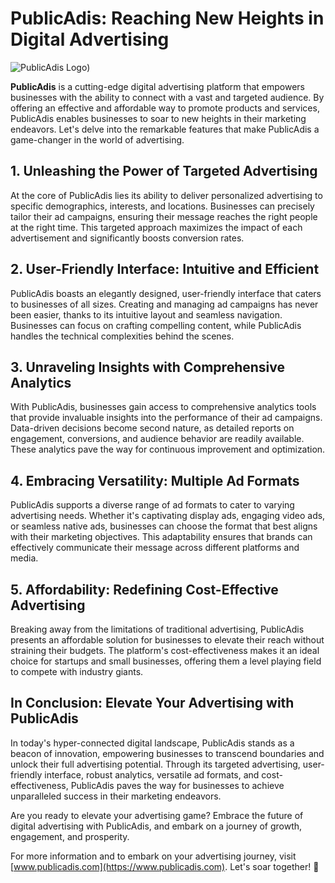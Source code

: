 # PublicAdis: Reaching New Heights in Digital Advertising

![PublicAdis Logo](../img/banner.png))

**PublicAdis** is a cutting-edge digital advertising platform that empowers businesses with the ability to connect with a vast and targeted audience. By offering an effective and affordable way to promote products and services, PublicAdis enables businesses to soar to new heights in their marketing endeavors. Let's delve into the remarkable features that make PublicAdis a game-changer in the world of advertising.

## **1. Unleashing the Power of Targeted Advertising**

At the core of PublicAdis lies its ability to deliver personalized advertising to specific demographics, interests, and locations. Businesses can precisely tailor their ad campaigns, ensuring their message reaches the right people at the right time. This targeted approach maximizes the impact of each advertisement and significantly boosts conversion rates.

## **2. User-Friendly Interface: Intuitive and Efficient**

PublicAdis boasts an elegantly designed, user-friendly interface that caters to businesses of all sizes. Creating and managing ad campaigns has never been easier, thanks to its intuitive layout and seamless navigation. Businesses can focus on crafting compelling content, while PublicAdis handles the technical complexities behind the scenes.

## **3. Unraveling Insights with Comprehensive Analytics**

With PublicAdis, businesses gain access to comprehensive analytics tools that provide invaluable insights into the performance of their ad campaigns. Data-driven decisions become second nature, as detailed reports on engagement, conversions, and audience behavior are readily available. These analytics pave the way for continuous improvement and optimization.

## **4. Embracing Versatility: Multiple Ad Formats**

PublicAdis supports a diverse range of ad formats to cater to varying advertising needs. Whether it's captivating display ads, engaging video ads, or seamless native ads, businesses can choose the format that best aligns with their marketing objectives. This adaptability ensures that brands can effectively communicate their message across different platforms and media.

## **5. Affordability: Redefining Cost-Effective Advertising**

Breaking away from the limitations of traditional advertising, PublicAdis presents an affordable solution for businesses to elevate their reach without straining their budgets. The platform's cost-effectiveness makes it an ideal choice for startups and small businesses, offering them a level playing field to compete with industry giants.

## **In Conclusion: Elevate Your Advertising with PublicAdis**

In today's hyper-connected digital landscape, PublicAdis stands as a beacon of innovation, empowering businesses to transcend boundaries and unlock their full advertising potential. Through its targeted advertising, user-friendly interface, robust analytics, versatile ad formats, and cost-effectiveness, PublicAdis paves the way for businesses to achieve unparalleled success in their marketing endeavors.

Are you ready to elevate your advertising game? Embrace the future of digital advertising with PublicAdis, and embark on a journey of growth, engagement, and prosperity.

For more information and to embark on your advertising journey, visit [www.publicadis.com](https://www.publicadis.com). Let's soar together! 🚀
